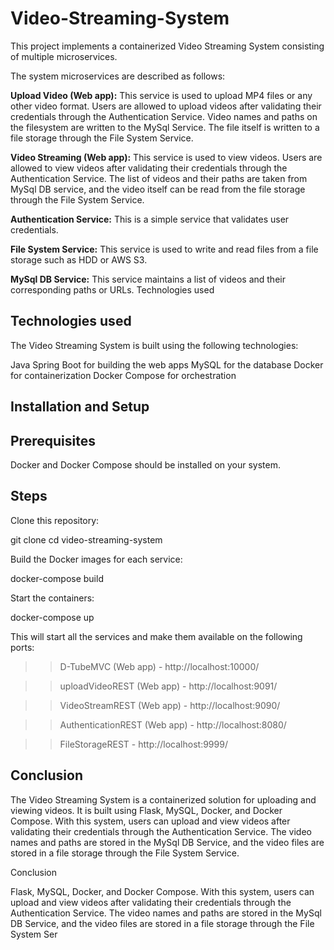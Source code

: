 # Video-Streaming-System
This project implements a containerized Video Streaming System consisting of multiple microservices.

The system microservices are described as follows:

**Upload Video (Web app):** This service is used to upload MP4 files or any other video format. Users are allowed to upload videos after validating their credentials through the Authentication Service. Video names and paths on the filesystem are written to the MySql Service. The file itself is written to a file storage through the File System Service.

**Video Streaming (Web app):** This service is used to view videos. Users are allowed to view videos after validating their credentials through the Authentication Service. The list of videos and their paths are taken from MySql DB service, and the video itself can be read from the file storage through the File System Service.

**Authentication Service:** This is a simple service that validates user credentials.

**File System Service:** This service is used to write and read files from a file storage such as HDD or AWS S3.

**MySql DB Service:** This service maintains a list of videos and their corresponding paths or URLs.
Technologies used


## **Technologies used**

The Video Streaming System is built using the following technologies:

Java Spring Boot for building the web apps
MySQL for the database
Docker for containerization
Docker Compose for orchestration


## **Installation and Setup**

## **Prerequisites**

Docker and Docker Compose should be installed on your system.


## **Steps**

Clone this repository:

git clone 
cd video-streaming-system

Build the Docker images for each service:

docker-compose build

Start the containers:


docker-compose up

This will start all the services and make them available on the following ports:


> > D-TubeMVC (Web app) - http://localhost:10000/

> > uploadVideoREST (Web app) - http://localhost:9091/

> > VideoStreamREST (Web app) - http://localhost:9090/

> > AuthenticationREST (Web app) - http://localhost:8080/

> > FileStorageREST - http://localhost:9999/



## **Conclusion**

The Video Streaming System is a containerized solution for uploading and viewing videos. It is built using Flask, MySQL, Docker, and Docker Compose. With this system, users can upload and view videos after validating their credentials through the Authentication Service. The video names and paths are stored in the MySql DB Service, and the video files are stored in a file storage through the File System Service.


Conclusion

Flask, MySQL, Docker, and Docker Compose. With this system, users can upload and view videos after validating their credentials through the Authentication Service. The video names and paths are stored in the MySql DB Service, and the video files are stored in a file storage through the File System Ser
